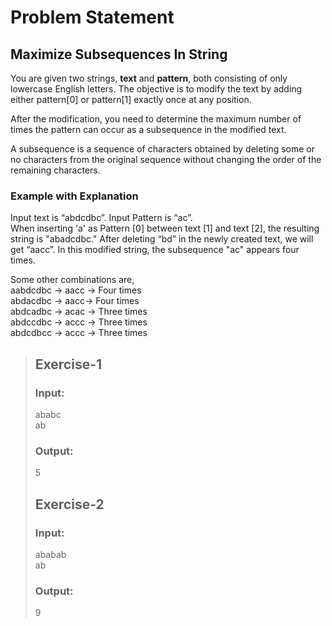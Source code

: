 # Problem Statement
## Maximize Subsequences In String
You are given two strings, **text** and **pattern**, both consisting of only lowercase English letters. The objective is to modify the text by adding either pattern[0] or pattern[1] exactly once at any position. 

After the modification, you need to determine the maximum number of times the pattern can occur as a subsequence in the modified text.

A subsequence is a sequence of characters obtained by deleting some or no characters from the original sequence without changing the order of the remaining characters.

### Example with Explanation
Input text is “abdcdbc”. Input Pattern is “ac”.  
When inserting 'a' as Pattern [0] between text [1] and text [2], the resulting string is "abadcdbc." After deleting “bd” in the newly created text, we will get “aacc”. In this modified string, the subsequence "ac" appears four times.  

Some other combinations are,  
aabdcdbc -> aacc -> Four times  
abdacdbc -> aacc-> Four times  
abdcadbc -> acac -> Three times  
abdccdbc -> accc -> Three times  
abdcdbcc -> accc -> Three times  

>## Exercise-1
>### Input:
>ababc  
>ab
>### Output:
>5
>## Exercise-2
>### Input:
>ababab  
>ab
>### Output:
>9

